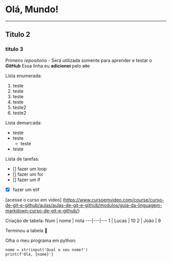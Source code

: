 # Olá, Mundo!
---
## Titulo 2
### titulo 3
Primeiro *repositorio* - Será utilizada somente para aprender e testar o __*GitHub*__
Essa linha eu **adicionei** pelo ~~site~~

Lista enumerada:
1. teste
0. teste
1. teste
2. teste
  1. teste2
  2. teste2

Lista demarcada:
* teste
* teste
  * teste
* teste

Lista de tarefas:

- [] fazer um loop
- [] fazer um for
- [] fazer um if
- [x] fazer um elif

[acesse o curso em video] (https://www.cursoemvideo.com/course/curso-de-git-e-github/aulas/aulas-de-git-e-github/modulos/guia-da-linguagem-markdown-curso-de-git-e-github/)

Criação de tabela:
Num | nome | nota
---|---|---
1 | Lucas | 10
2 | João | 9

Terminou a tabela 🖖

Olha o meu programa em python:
```
nome = str(input('Qual o seu nome?')
print(f'Olá, {nome}'}
```

